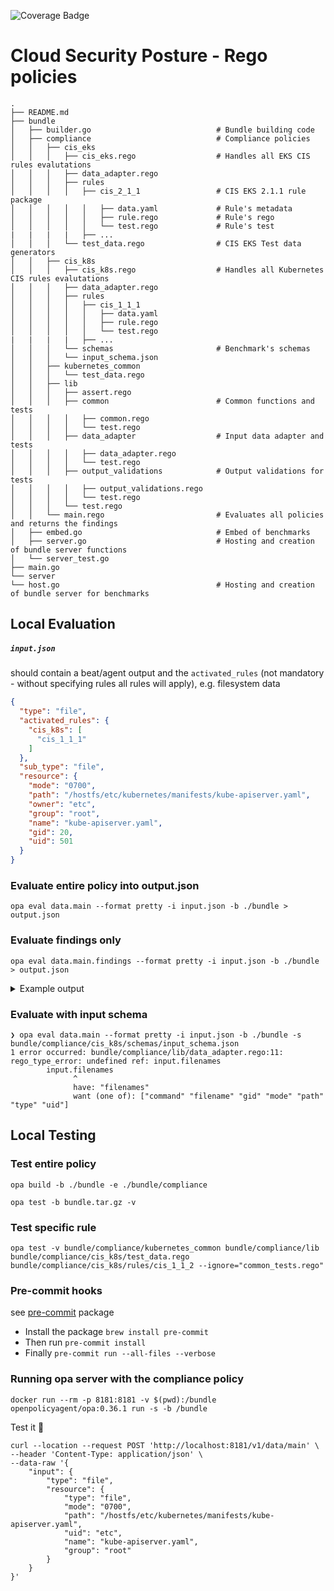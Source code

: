 ![Coverage Badge](https://img.shields.io/endpoint?url=https://gist.githubusercontent.com/oren-zohar/a7160df46e48dff45b24096de9302d38/raw/csp-security-policies_coverage.json)

# Cloud Security Posture - Rego policies

    .
    ├── README.md
    ├── bundle
    │   ├── builder.go                            # Bundle building code
    │   ├── compliance                            # Compliance policies
    │   │   ├── cis_eks
    │   │   │   ├── cis_eks.rego                  # Handles all EKS CIS rules evalutations
    │   │   │   ├── data_adapter.rego
    │   │   │   ├── rules
    │   │   │   │   ├── cis_2_1_1                 # CIS EKS 2.1.1 rule package
    │   │   │   │   │   ├── data.yaml             # Rule's metadata
    │   │   │   │   │   ├── rule.rego             # Rule's rego
    │   │   │   │   │   └── test.rego             # Rule's test
    |   |   |   |   ├── ...
    │   │   │   └── test_data.rego                # CIS EKS Test data generators
    │   │   ├── cis_k8s
    │   │   │   ├── cis_k8s.rego                  # Handles all Kubernetes CIS rules evalutations
    │   │   │   ├── data_adapter.rego
    │   │   │   ├── rules
    │   │   │   │   ├── cis_1_1_1
    │   │   │   │   │   ├── data.yaml
    │   │   │   │   │   ├── rule.rego
    │   │   │   │   │   └── test.rego
    |   |   |   |   ├── ...
    │   │   │   └── schemas                       # Benchmark's schemas
    │   │   │   └── input_schema.json
    │   │   ├── kubernetes_common
    │   │   │   └── test_data.rego
    │   │   ├── lib
    │   │   │   ├── assert.rego
    │   │   │   ├── common                        # Common functions and tests
    │   │   │   │   ├── common.rego
    │   │   │   │   └── test.rego
    │   │   │   ├── data_adapter                  # Input data adapter and tests
    │   │   │   │   ├── data_adapter.rego
    │   │   │   │   └── test.rego
    │   │   │   ├── output_validations            # Output validations for tests
    │   │   │   │   ├── output_validations.rego
    │   │   │   │   └── test.rego
    │   │   │   └── test.rego
    │   │   └── main.rego                         # Evaluates all policies and returns the findings
    │   ├── embed.go                              # Embed of benchmarks
    │   ├── server.go                             # Hosting and creation of bundle server functions
    │   └── server_test.go
    ├── main.go
    └── server
    └── host.go                                   # Hosting and creation of bundle server for benchmarks

## Local Evaluation

##### `input.json`

should contain a beat/agent output and the `activated_rules` (not mandatory - without specifying rules all rules will apply), e.g. filesystem data

```json
{
  "type": "file",
  "activated_rules": {
    "cis_k8s": [
      "cis_1_1_1"
    ]
  },
  "sub_type": "file",
  "resource": {
    "mode": "0700",
    "path": "/hostfs/etc/kubernetes/manifests/kube-apiserver.yaml",
    "owner": "etc",
    "group": "root",
    "name": "kube-apiserver.yaml",
    "gid": 20,
    "uid": 501
  }
}
```

### Evaluate entire policy into output.json

```console
opa eval data.main --format pretty -i input.json -b ./bundle > output.json
```

### Evaluate findings only

```console
opa eval data.main.findings --format pretty -i input.json -b ./bundle > output.json
```

<details>
<summary>Example output</summary>

````json
{
  "result": {
    "evaluation": "failed",
    "evidence": {
      "filemode": "0700"
    },
    "expected": {
      "filemode": "644"
    }
  },
  "rule": {
    "audit": "Run the below command (based on the file location on your system) on the\ncontrol plane node.\nFor example,\n```\nstat -c %a /etc/kubernetes/manifests/kube-apiserver.yaml\n```\nVerify that the permissions are `644` or more restrictive.\n",
    "benchmark": {
      "id": "cis_k8s",
      "name": "CIS Kubernetes V1.23",
      "version": "v1.0.0"
    },
    "default_value": "By default, the `kube-apiserver.yaml` file has permissions of `640`.\n",
    "description": "Ensure that the API server pod specification file has permissions of `644` or more restrictive.\n",
    "id": "6664c1b8-05f2-5872-a516-4b2c3c36d2d7",
    "impact": "None\n",
    "name": "Ensure that the API server pod specification file permissions are set to 644 or more restrictive (Automated)",
    "profile_applicability": "* Level 1 - Master Node\n",
    "rationale": "The API server pod specification file controls various parameters that set the behavior of the API server. You should restrict its file permissions to maintain the integrity of the file. The file should be writable by only the administrators on the system.\n",
    "references": "1. [https://kubernetes.io/docs/admin/kube-apiserver/](https://kubernetes.io/docs/admin/kube-apiserver/)\n",
    "remediation": "Run the below command (based on the file location on your system) on the\ncontrol plane node.\nFor example,\n```\nchmod 644 /etc/kubernetes/manifests/kube-apiserver.yaml\n```\n",
    "section": "Control Plane Node Configuration Files",
    "tags": [
      "CIS",
      "Kubernetes",
      "CIS 1.1.1",
      "Control Plane Node Configuration Files"
    ],
    "version": "1.0"
  }
}
````

</details>

### Evaluate with input schema

```console
❯ opa eval data.main --format pretty -i input.json -b ./bundle -s bundle/compliance/cis_k8s/schemas/input_schema.json
1 error occurred: bundle/compliance/lib/data_adapter.rego:11: rego_type_error: undefined ref: input.filenames
        input.filenames
              ^
              have: "filenames"
              want (one of): ["command" "filename" "gid" "mode" "path" "type" "uid"]

```

## Local Testing

### Test entire policy

```console
opa build -b ./bundle -e ./bundle/compliance
```

```console
opa test -b bundle.tar.gz -v
```

### Test specific rule

```console
opa test -v bundle/compliance/kubernetes_common bundle/compliance/lib bundle/compliance/cis_k8s/test_data.rego bundle/compliance/cis_k8s/rules/cis_1_1_2 --ignore="common_tests.rego"
```

### Pre-commit hooks

see [pre-commit](https://pre-commit.com/) package

- Install the package `brew install pre-commit`
- Then run `pre-commit install`
- Finally `pre-commit run --all-files --verbose`

### Running opa server with the compliance policy

```console
docker run --rm -p 8181:8181 -v $(pwd):/bundle openpolicyagent/opa:0.36.1 run -s -b /bundle
```

Test it 🚀

```curl
curl --location --request POST 'http://localhost:8181/v1/data/main' \
--header 'Content-Type: application/json' \
--data-raw '{
    "input": {
        "type": "file",
        "resource": {
            "type": "file",
            "mode": "0700",
            "path": "/hostfs/etc/kubernetes/manifests/kube-apiserver.yaml",
            "uid": "etc",
            "name": "kube-apiserver.yaml",
            "group": "root"
        }
    }
}'
```
